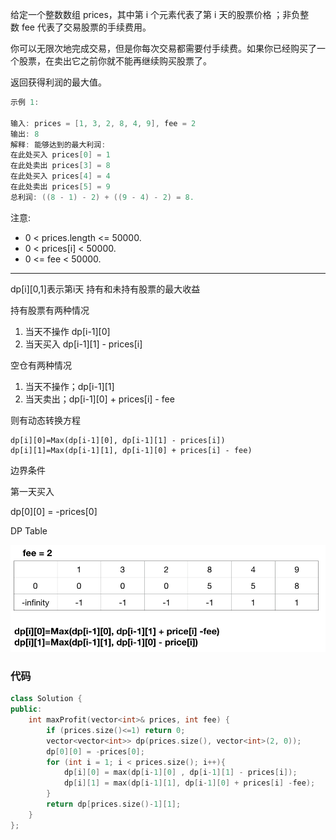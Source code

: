 给定一个整数数组 prices，其中第 i 个元素代表了第 i 天的股票价格 ；非负整数 fee 代表了交易股票的手续费用。

你可以无限次地完成交易，但是你每次交易都需要付手续费。如果你已经购买了一个股票，在卖出它之前你就不能再继续购买股票了。

返回获得利润的最大值。

```cpp
示例 1:

输入: prices = [1, 3, 2, 8, 4, 9], fee = 2
输出: 8
解释: 能够达到的最大利润:
在此处买入 prices[0] = 1
在此处卖出 prices[3] = 8
在此处买入 prices[4] = 4
在此处卖出 prices[5] = 9
总利润: ((8 - 1) - 2) + ((9 - 4) - 2) = 8.
```

注意:

- 0 < prices.length <= 50000.
- 0 < prices[i] < 50000.
- 0 <= fee < 50000.

---

dp[i][0,1]表示第i天 持有和未持有股票的最大收益

持有股票有两种情况

1. 当天不操作 dp[i-1][0]
2. 当天买入 dp[i-1][1] - prices[i]

空仓有两种情况

1. 当天不操作；dp[i-1][1]
2. 当天卖出；dp[i-1][0] + prices[i] - fee

则有动态转换方程

```epu
dp[i][0]=Max(dp[i-1][0], dp[i-1][1] - prices[i])
dp[i][1]=Max(dp[i-1][1], dp[i-1][0] + prices[i] - fee)
```

边界条件

第一天买入

dp[0][0] = -prices[0]

DP Table

![714.best-time-to-buy-and-sell-stock-with-transaction-fee](https://raw.githubusercontent.com/muyids/tuchuang/master/714.best-time-to-buy-and-sell-stock-with-transaction-fee.png)

### 代码

```cpp
class Solution {
public:
    int maxProfit(vector<int>& prices, int fee) {
        if (prices.size()<=1) return 0;
        vector<vector<int>> dp(prices.size(), vector<int>(2, 0));
        dp[0][0] = -prices[0];
        for (int i = 1; i < prices.size(); i++){
            dp[i][0] = max(dp[i-1][0] , dp[i-1][1] - prices[i]);
            dp[i][1] = max(dp[i-1][1], dp[i-1][0] + prices[i] -fee);
        }
        return dp[prices.size()-1][1];
    }
};
```
